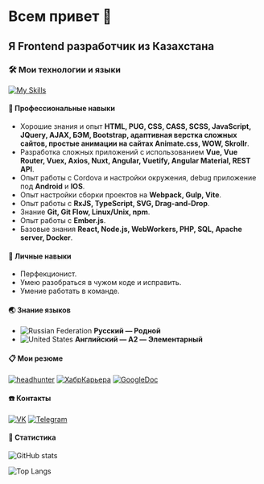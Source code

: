 # Всем привет :wave:

## Я Frontend разработчик из Казахстана

### :hammer_and_wrench: Мои технологии и языки

[![My Skills](https://skillicons.dev/icons?i=js,ts,html,css,vue,nuxt,angular,gulp,webpack)](https://skillicons.dev)

#### :briefcase: Профессиональные навыки

- Хорошие знания и опыт
  **HTML, PUG, CSS, CASS, SCSS, JavaScript, JQuery, AJAX,
  БЭМ, Bootstrap, адаптивная верстка сложных сайтов, простые анимации на сайтах
  Animate.css, WOW, Skrollr**.
- Разработка сложных приложений с использованием
  **Vue, Vue Router, Vuex, Axios, Nuxt, Angular,
  Vuetify, Angular Material, REST API**.
- Опыт работы с Cordova и настройки окружения, debug приложение под
  **Android** и **IOS**.
- Опыт настройки сборки проектов на **Webpack, Gulp, Vite**.
- Опыт работы с **RxJS, TypeScript, SVG, Drag-and-Drop**.
- Знание **Git, Git Flow, Linux/Unix, npm**.
- Опыт работы с **Ember.js**.
- Базовые знания **React, Node.js, WebWorkers, PHP, SQL, Apache server, Docker**.

#### :dart: Личные навыки

- Перфекционист.
- Умею разобраться в чужом коде и исправить.
- Умение работать в команде.

#### :earth_asia: Знание языков

- ![Russian Federation](https://raw.githubusercontent.com/stevenrskelton/flag-icon/master/png/16/country-4x3/ru.png)
  **Русский — Родной**
- ![United States](https://raw.githubusercontent.com/stevenrskelton/flag-icon/master/png/16/country-4x3/us.png)
  **Английский — A2 — Элементарный**

#### :clipboard: Мои резюме

[![headhunter](https://img.shields.io/badge/headhunter-red?style=for-the-badge&logoColor=white)](https://hh.kz/resume/72c98b7cff050a8b320039ed1f5954456e4246)
[![ХабрКарьера](https://img.shields.io/badge/Хабр%20Карьера-blue?style=for-the-badge&logoColor=white)](https://career.habr.com/dima-lazenyuk)
[![GoogleDoc](https://img.shields.io/badge/GoogleDoc-blue?style=for-the-badge&logoColor=white)](https://docs.google.com/document/d/1vNWZX9F5nWqyiW23pqGKzyMXxftQEvLZ6uhDuP_diCY/edit?usp=sharing)

#### :phone: Контакты

[![VK](https://img.shields.io/badge/VKontakte-blue?style=for-the-badge&logo=VK&logoColor=white)](https://vk.com/lazenyk_dmitry)
[![Telegram](https://img.shields.io/badge/Telegram-blue?style=for-the-badge&logo=telegram&logoColor=white)](https://t.me/lazenyukdmitry)

#### :pushpin: Статистика

![GitHub stats](https://github-readme-stats.vercel.app/api?username=lazenyuk-dmitry&show_icons=true&theme=transparent&locale=ru)

![Top Langs](https://github-readme-stats.vercel.app/api/top-langs/?username=lazenyuk-dmitry&layout=compact&hide=liquid&theme=transparent&locale=ru&card_width=400)
